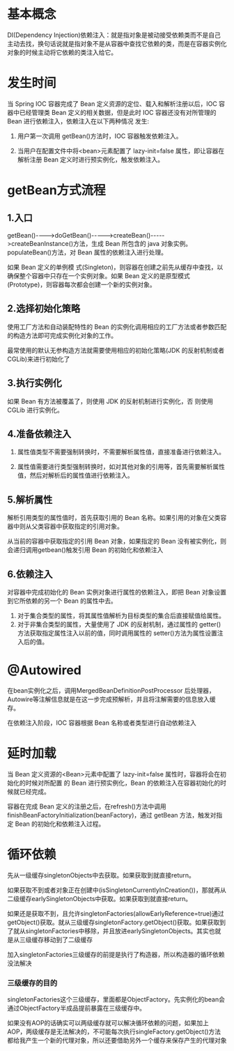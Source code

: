 # 基本概念

DI(Dependency Injection)依赖注入：就是指对象是被动接受依赖类而不是自己主动去找，换句话说就是指对象不是从容器中查找它依赖的类，而是在容器实例化对象的时候主动将它依赖的类注入给它。

# 发生时间

当 Spring IOC 容器完成了 Bean 定义资源的定位、载入和解析注册以后，IOC 容器中已经管理类 Bean 定义的相关数据，但是此时 IOC 容器还没有对所管理的 Bean 进行依赖注入，依赖注入在以下两种情况 发生:

1. 用户第一次调用 getBean()方法时，IOC 容器触发依赖注入。 

2. 当用户在配置文件中将\<bean>元素配置了 lazy-init=false 属性，即让容器在解析注册 Bean 定义时进行预实例化，触发依赖注入。

# getBean方式流程

## 1.入口

getBean()---->doGetBean()----->createBean()----->createBeanInstance()方法，生成 Bean 所包含的 java 对象实例。populateBean()方法，对 Bean 属性的依赖注入进行处理。

如果 Bean 定义的单例模 式(Singleton)，则容器在创建之前先从缓存中查找，以确保整个容器中只存在一个实例对象。如果 Bean 定义的是原型模式(Prototype)，则容器每次都会创建一个新的实例对象。

## 2.选择初始化策略

使用工厂方法和自动装配特性的 Bean 的实例化调用相应的工厂方法或者参数匹配的构造方法即可完成实例化对象的工作。

最常使用的默认无参构造方法就需要使用相应的初始化策略(JDK 的反射机制或者 CGLib)来进行初始化了

## 3.执行实例化

如果 Bean 有方法被覆盖了，则使用 JDK 的反射机制进行实例化，否 则使用 CGLib 进行实例化。

## 4.准备依赖注入

1. 属性值类型不需要强制转换时，不需要解析属性值，直接准备进行依赖注入。 

2. 属性值需要进行类型强制转换时，如对其他对象的引用等，首先需要解析属性值，然后对解析后的属性值进行依赖注入。

## 5.解析属性

解析引用类型的属性值时，首先获取引用的 Bean 名称。如果引用的对象在父类容器中则从父类容器中获取指定的引用对象。

从当前的容器中获取指定的引用 Bean 对象，如果指定的 Bean 没有被实例化，则会递归调用getbean()触发引用 Bean 的初始化和依赖注入

## 6.依赖注入

对容器中完成初始化的 Bean 实例对象进行属性的依赖注入，即把 Bean 对象设置到它所依赖的另一个 Bean 的属性中去。

1. 对于集合类型的属性，将其属性值解析为目标类型的集合后直接赋值给属性。 
2. 对于非集合类型的属性，大量使用了 JDK 的反射机制，通过属性的 getter()方法获取指定属性注入以前的值，同时调用属性的 setter()方法为属性设置注入后的值。

# @Autowired

在bean实例化之后，调用MergedBeanDefinitionPostProcessor 后处理器，Autowire等注解信息就是在这一步完成预解析，并且将注解需要的信息放入缓存。

在依赖注入阶段，IOC 容器根据 Bean 名称或者类型进行自动依赖注入

# 延时加载

当 Bean 定义资源的\<Bean>元素中配置了 lazy-init=false 属性时，容器将会在初始化的时候对所配置 的 Bean 进行预实例化，Bean 的依赖注入在容器初始化的时候就已经完成。

容器在完成 Bean 定义的注册之后，在refresh()方法中调用finishBeanFactoryInitialization(beanFactory)，通过 getBean 方法，触发对指定 Bean 的初始化和依赖注入过程。

# 循环依赖

先从一级缓存singletonObjects中去获取。如果获取到就直接return。

如果获取不到或者对象正在创建中(isSingletonCurrentlyInCreation())，那就再从二级缓存earlySingletonObjects中获取。如果获取到就直接return。

如果还是获取不到，且允许singletonFactories(allowEarlyReference=true)通过getObject()获取。就从三级缓存singletonFactory.getObject()获取。如果获取到了就从singletonFactories中移除，并且放进earlySingletonObjects。其实也就是从三级缓存移动到了二级缓存

加入singletonFactories三级缓存的前提是执行了构造器，所以构造器的循环依赖没法解决

### 三级缓存的目的

singletonFactories这个三级缓存，里面都是ObjectFactory。先实例化的bean会通过ObjectFactory半成品提前暴露在三级缓存中。

如果没有AOP的话确实可以两级缓存就可以解决循环依赖的问题，如果加上AOP，两级缓存是无法解决的，不可能每次执行singleFactory.getObject()方法都给我产生一个新的代理对象，所以还要借助另外一个缓存来保存产生的代理对象

